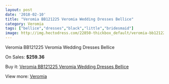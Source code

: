 ```yaml
---
layout: post
date: '2018-02-10'
title: "Veromia BB121225 Veromia Wedding Dresses Bellice"
category: Veromia
tags: ["bellice","dresses","black","little","bridesmaid"]
image: http://img.hectodress.com/22850-thickbox_default/veromia-bb121225-veromia-wedding-dresses-bellice.jpg
---
```

Veromia BB121225 Veromia Wedding Dresses Bellice

On Sales: **$259.36**
<a href="https://www.hectodress.com/veromia/10630-veromia-bb121225-veromia-wedding-dresses-bellice.html"><amp-img layout="responsive" width="600" height="600" src="//img.hectodress.com/22850-thickbox_default/veromia-bb121225-veromia-wedding-dresses-bellice.jpg" alt="Veromia BB121225 Veromia Wedding Dresses Bellice 0" /></a>
<a href="https://www.hectodress.com/veromia/10630-veromia-bb121225-veromia-wedding-dresses-bellice.html"><amp-img layout="responsive" width="600" height="600" src="//img.hectodress.com/22852-thickbox_default/veromia-bb121225-veromia-wedding-dresses-bellice.jpg" alt="Veromia BB121225 Veromia Wedding Dresses Bellice 1" /></a>
<a href="https://www.hectodress.com/veromia/10630-veromia-bb121225-veromia-wedding-dresses-bellice.html"><amp-img layout="responsive" width="600" height="600" src="//img.hectodress.com/22851-thickbox_default/veromia-bb121225-veromia-wedding-dresses-bellice.jpg" alt="Veromia BB121225 Veromia Wedding Dresses Bellice 2" /></a>

Buy it: [Veromia BB121225 Veromia Wedding Dresses Bellice](https://www.hectodress.com/veromia/10630-veromia-bb121225-veromia-wedding-dresses-bellice.html "Veromia BB121225 Veromia Wedding Dresses Bellice")

View more: [Veromia](https://www.hectodress.com/171-veromia "Veromia")